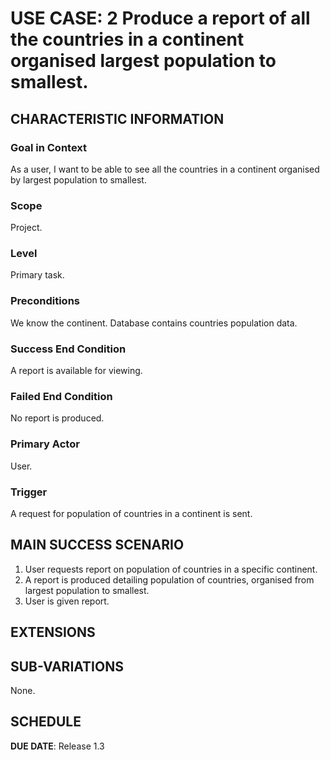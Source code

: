 # USE CASE: 2 Produce a report of all the countries in a continent organised largest population to smallest.

## CHARACTERISTIC INFORMATION

### Goal in Context

As a user, I want to be able to see all the countries in a continent organised by largest population to smallest.

### Scope

Project.

### Level

Primary task.

### Preconditions

We know the continent.  Database contains countries population data.

### Success End Condition

A report is available for viewing.

### Failed End Condition

No report is produced.

### Primary Actor

User.

### Trigger

A request for population of countries in a continent is sent.

## MAIN SUCCESS SCENARIO

1. User requests report on population of countries in a specific continent.
2. A report is produced detailing population of countries, organised from largest population to smallest.
3. User is given report.

## EXTENSIONS

## SUB-VARIATIONS

None.

## SCHEDULE

**DUE DATE**: Release 1.3